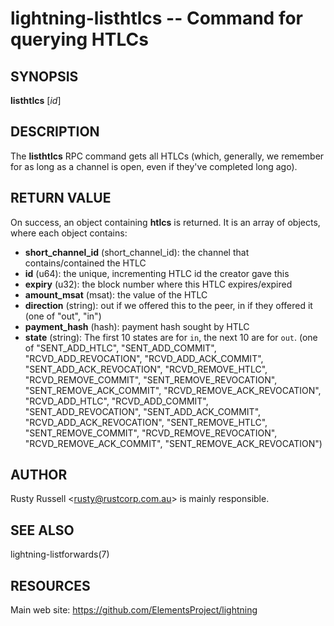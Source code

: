 lightning-listhtlcs -- Command for querying HTLCs
=================================================

SYNOPSIS
--------

**listhtlcs** [*id*]

DESCRIPTION
-----------

The **listhtlcs** RPC command gets all HTLCs (which, generally, we
remember for as long as a channel is open, even if they've completed
long ago).

RETURN VALUE
------------

[comment]: # (GENERATE-FROM-SCHEMA-START)
On success, an object containing **htlcs** is returned.  It is an array of objects, where each object contains:

- **short\_channel\_id** (short\_channel\_id): the channel that contains/contained the HTLC
- **id** (u64): the unique, incrementing HTLC id the creator gave this
- **expiry** (u32): the block number where this HTLC expires/expired
- **amount\_msat** (msat): the value of the HTLC
- **direction** (string): out if we offered this to the peer, in if they offered it (one of "out", "in")
- **payment\_hash** (hash): payment hash sought by HTLC
- **state** (string): The first 10 states are for `in`, the next 10 are for `out`. (one of "SENT\_ADD\_HTLC", "SENT\_ADD\_COMMIT", "RCVD\_ADD\_REVOCATION", "RCVD\_ADD\_ACK\_COMMIT", "SENT\_ADD\_ACK\_REVOCATION", "RCVD\_REMOVE\_HTLC", "RCVD\_REMOVE\_COMMIT", "SENT\_REMOVE\_REVOCATION", "SENT\_REMOVE\_ACK\_COMMIT", "RCVD\_REMOVE\_ACK\_REVOCATION", "RCVD\_ADD\_HTLC", "RCVD\_ADD\_COMMIT", "SENT\_ADD\_REVOCATION", "SENT\_ADD\_ACK\_COMMIT", "RCVD\_ADD\_ACK\_REVOCATION", "SENT\_REMOVE\_HTLC", "SENT\_REMOVE\_COMMIT", "RCVD\_REMOVE\_REVOCATION", "RCVD\_REMOVE\_ACK\_COMMIT", "SENT\_REMOVE\_ACK\_REVOCATION")

[comment]: # (GENERATE-FROM-SCHEMA-END)

AUTHOR
------

Rusty Russell <<rusty@rustcorp.com.au>> is mainly responsible.

SEE ALSO
--------

lightning-listforwards(7)

RESOURCES
---------

Main web site: <https://github.com/ElementsProject/lightning>

[comment]: # ( SHA256STAMP:55c907e8a82cde84d1bda26c453d393e6e3e8383e89256a4efce1cb4de4bcbb6)

